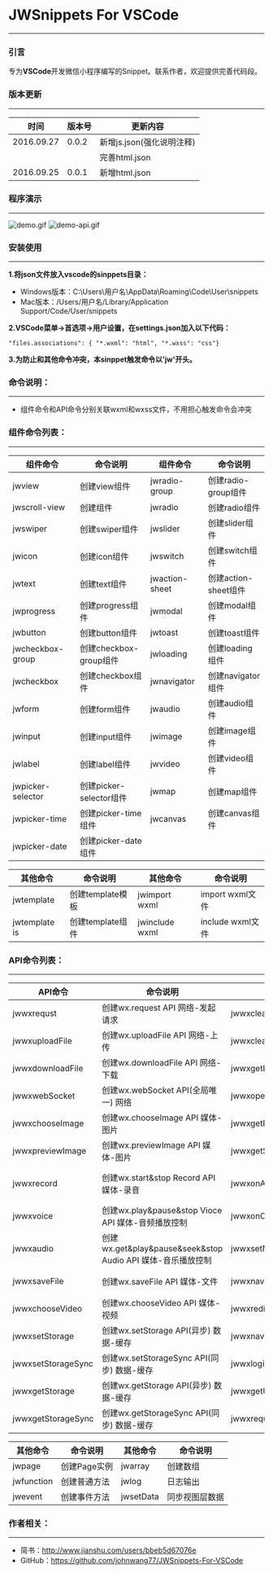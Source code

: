 # JWSnippets For VSCode
---
### 引言
专为**VSCode**开发微信小程序编写的Snippet。联系作者，欢迎提供完善代码段。

### 版本更新
---
| 时间 | 版本号 | 更新内容 |
|--------|------------|---------------|
| 2016.09.27 | 0.0.2 | 新增js.json(强化说明注释) |
|  |  | 完善html.json |
| 2016.09.25 | 0.0.1 | 新增html.json |

### 程序演示
---
![demo.gif](http://upload-images.jianshu.io/upload_images/2961518-46a377f66c376592.gif?imageMogr2/auto-orient/strip)
![demo-api.gif](http://upload-images.jianshu.io/upload_images/2961518-9c346db076eb73fc.gif?imageMogr2/auto-orient/strip)

### 安装使用
---
**1.将json文件放入vscode的sinppets目录：**
- Windows版本：C:\Users\用户名\AppData\Roaming\Code\User\snippets
- Mac版本：/Users/用户名/Library/Application Support/Code/User/snippets

**2.VSCode菜单->首选项->用户设置，在settings.json加入以下代码：**

```
"files.associations": { "*.wxml": "html", "*.wxss": "css"}
```

**3.为防止和其他命令冲突，本sinppet触发命令以'jw'开头。**

### 命令说明：
---
- 组件命令和API命令分别关联wxml和wxss文件，不用担心触发命令会冲突

### 组件命令列表：
---

组件命令 | 命令说明 | 组件命令 | 命令说明
---|---|---|---
jwview | 创建view组件 | jwradio-group | 创建radio-group组件
jwscroll-view | 创建组件 | jwradio | 创建radio组件
jwswiper | 创建swiper组件 | jwslider | 创建slider组件
jwicon | 创建icon组件 | jwswitch | 创建switch组件
jwtext | 创建text组件 | jwaction-sheet | 创建action-sheet组件
jwprogress | 创建progress组件 | jwmodal | 创建modal组件
jwbutton | 创建button组件 | jwtoast | 创建toast组件
jwcheckbox-group | 创建checkbox-group组件 | jwloading | 创建loading组件
jwcheckbox| 创建checkbox组件 | jwnavigator | 创建navigator组件
jwform | 创建form组件 | jwaudio | 创建audio组件
jwinput | 创建input组件 | jwimage | 创建image组件
jwlabel | 创建label组件 | jwvideo | 创建video组件
jwpicker-selector | 创建picker-selector组件 | jwmap | 创建map组件
jwpicker-time | 创建picker-time组件 | jwcanvas | 创建canvas组件
jwpicker-date | 创建picker-date组件

其他命令 | 命令说明 | 其他命令 | 命令说明
---|---|---|---
jwtemplate | 创建template模板 | jwimport wxml | import wxml文件
jwtemplate is | 创建template组件 | jwinclude wxml | include wxml文件

### API命令列表：
---

API命令 | 命令说明 | API命令 | API说明
---|---|---|---
jwwxrequst | 创建wx.request API 网络-发起请求 | jwwxclearStorage | 创建wx.clearStorage API(异步) 数据-缓存
jwwxuploadFile | 创建wx.uploadFile API 网络-上传 | jwwxclearStorageSync | 创建wx.clearStorageSync API(同步) 数据-缓存
jwwxdownloadFile | 创建wx.downloadFile API 网络-下载 | jwwxgetLocation | 创建wx.getLocation API 位置-获取
jwwxwebSocket | 创建wx.webSocket API(全局唯一) 网络 | jwwxopenLocation | 创建wx.openLocation API 位置-查看
jwwxchooseImage | 创建wx.chooseImage API 媒体-图片| jwwxgetNetworkType | 创建wx.getNetworkType API 设置-网络状态
jwwxpreviewImage | 创建wx.previewImage API 媒体-图片 | jwwxgetSystemInfo | 创建wx.getSystemInfo API 设置-系统信息
jwwxrecord | 创建wx.start&stop Record API 媒体-录音 | jwwxonAccelerometerChange | 创建wx.onAccelerometerChange API 设置-重力感应
jwwxvoice | 创建wx.play&pause&stop Vioce API 媒体-音频播放控制 | jwwxonCompassChange | 创建wx.onCompassChange API 设置-罗盘
jwwxaudio| 创建wx.get&play&pause&seek&stop Audio API 媒体-音乐播放控制 | jwwxsetNavigationBarTitle | 创建wx.setNavigationBarTitle API 界面-导航条
jwwxsaveFile | 创建wx.saveFile API 媒体-文件 | jwwxnavigateTo | 创建wx.navigateTo API 界面-导航
jwwxchooseVideo | 创建wx.chooseVideo API 媒体-视频 | jwwxredirectTo | 创建wx.redirectTo API 界面-导航
jwwxsetStorage | 创建wx.setStorage API(异步) 数据-缓存 | jwwxnavigateBack | 创建wx.navigateBack API 界面-导航
jwwxsetStorageSync | 创建wx.setStorageSync API(同步) 数据-缓存 | jwwxlogin | 创建wx.login API 登录
jwwxgetStorage | 创建wx.getStorage API(异步) 数据-缓存| jwwxgetUserInfo | 创建wx.getUserInfo API 用户信息
jwwxgetStorageSync | 创建wx.getStorageSync API(同步) 数据-缓存 | jwwxrequestPayment | 创建wx.requestPayment API 微信支付

其他命令 | 命令说明 | 其他命令 | 命令说明
---|---|---|---
jwpage | 创建Page实例 | jwarray | 创建数组
jwfunction | 创建普通方法 | jwlog | 日志输出
jwevent | 创建事件方法 | jwsetData | 同步视图层数据

### 作者相关：
---
- 简书：http://www.jianshu.com/users/bbeb5d67076e
- GitHub：https://github.com/johnwang77/JWSnippets-For-VSCode